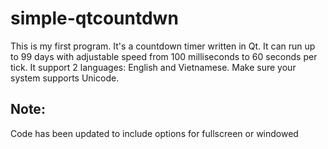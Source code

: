 # simple-qtcountdwn
This is my first program. It's a countdown timer written in Qt.
It can run up to 99 days with adjustable speed from 100 milliseconds to 60 seconds per tick.
It support 2 languages: English and Vietnamese. Make sure your system supports Unicode.

## Note:
Code has been updated to include options for fullscreen or windowed
